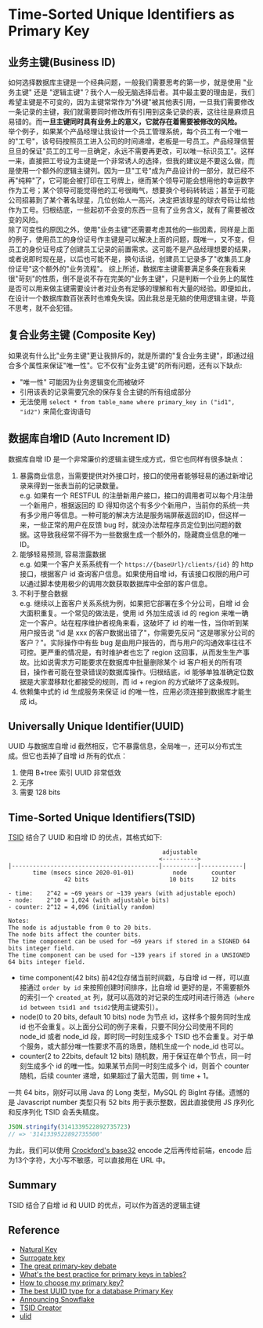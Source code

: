 # Time-Sorted Unique Identifiers as Primary Key

## 业务主键(Business ID)
如何选择数据库主键是一个经典问题，一般我们需要思考的第一步，就是使用 "业务主键" 还是 "逻辑主键"？我个人一般无脑选择后者。其中最主要的理由是，我们希望主键是不可变的，因为主键常常作为"外键"被其他表引用，一旦我们需要修改一条记录的主键，我们就需要同时修改所有引用到这条记录的表，这往往是麻烦且易错的。而**一旦主键同时具有业务上的意义，它就存在着需要被修改的风险。**  
举个例子，如果某个产品经理让我设计一个员工管理系统，每个员工有一个唯一的"工号"，该号码按照员工进入公司的时间递增，老板是一号员工。产品经理信誓旦旦的保证"员工的工号一旦确定，永远不需要再更改，可以唯一标识员工"。这样一来，直接把工号设为主键是一个非常诱人的选择，但我的建议是不要这么做，而是使用一个额外的逻辑主键列。因为一旦"工号"成为产品设计的一部分，就已经不再"纯粹"了，它可能会被打印在工号牌上，继而某个领导可能会想用他的幸运数字作为工号；某个领导可能觉得他的工号很晦气，想要换个号码转转运；甚至于可能公司招募到了某个著名球星，几位创始人一高兴，决定把该球星的球衣号码让给他作为工号。归根结底，一些起初不会变的东西一旦有了业务含义，就有了需要被改变的风险。  
除了可变性的原因之外，使用"业务主键"还需要考虑其他的一些因素，同样是上面的例子，使用员工的身份证号作主键是可以解决上面的问题，既唯一，又不变，但员工的身份证号成了创建员工记录的前置需求。这可能不是产品经理想要的结果，或者说即时现在是，以后也可能不是，换句话说，创建员工记录多了"收集员工身份证号"这个额外的"业务流程"。
综上所述，数据库主键需要满足多条在我看来很"苛刻"的性质，倒不是说不存在完美的"业务主键"，只是判断一个业务上的属性是否可以用来做主键需要设计者对业务有足够的理解和有大量的经验。即便如此，在设计一个数据库数百张表时也难免失误。因此我总是无脑的使用逻辑主键，毕竟不思考，就不会犯错。

## 复合业务主键 (Composite Key)
如果说有什么比"业务主键"更让我排斥的，就是所谓的"复合业务主键"，即通过组合多个属性来保证"唯一性"。它不仅有"业务主键"的所有问题，还有以下缺点:
- "唯一性" 可能因为业务逻辑变化而被破坏
- 引用该表的记录需要冗余的保存复合主键的所有组成部分
- 无法使用 `select * from table_name where primary_key in ("id1", "id2")` 来简化查询语句

## 数据库自增ID (Auto Increment ID)
数据库自增 ID 是一个非常廉价的逻辑主键生成方式，但它也同样有很多缺点：
1. 暴露商业信息，当需要提供对外接口时，接口的使用者能够轻易的通过新增记录来得到一张表当前的记录数量。  
  e.g. 如果有一个 RESTFUL 的注册新用户接口，接口的调用者可以每个月注册一个新用户，根据返回的 ID 得知你这个有多少个新用户，当前你的系统一共有多少用户等信息。一种可能的解决方法是服务端屏蔽返回的ID，但这样一来，一些正常的用户在反馈 bug 时，就没办法帮程序员定位到出问题的数据。这导致我经常不得不为一些数据生成一个额外的，隐藏商业信息的唯一ID。
2. 能够轻易预测, 容易泄露数据  
  e.g. 如果一个客户关系系统有一个 `https://{baseUrl}/clients/{id}` 的 http 接口，根据客户 id 查询客户信息。如果使用自增 id，有该接口权限的用户可以通过脚本使用极少的调用次数获取数据库中全部的客户信息。
3. 不利于整合数据  
  e.g. 继续以上面客户关系系统为例，如果把它部署在多个分公司，自增 id 会大面积重复。一个常见的做法是，使用 id 外加生成该 id 的 region 来唯一确定一个客户。站在程序维护者视角来看，这破坏了 id 的唯一性，当你听到某用户报告说 "id 是 xxx 的客户数据出错了"，你需要先反问 "这是哪家分公司的客户？"。实际操作中有些 bug 是由用户报告的，而与用户的沟通效率往往不可控。更严重的情况是，有时维护者也忘了 region 这回事，从而发生生产事故。比如说需求方可能要求在数据库中批量删除某个 id 客户相关的所有项目，操作者可能在登录错误的数据库操作。归根结底，id 能够单独准确定位数据是大家潜移默化都接受的规则，而 id + region 的方式破坏了这条规则。
4. 依赖集中式的 id 生成服务来保证 id 的唯一性，应用必须连接到数据库才能生成 id。

## Universally Unique Identifier(UUID)
UUID 与数据库自增 id 截然相反，它不暴露信息，全局唯一，还可以分布式生成。但它也丢掉了自增 id 所有的优点：
1. 使用 B+tree 索引 UUID 非常低效
2. 无序  
3. 需要 128 bits

## Time-Sorted Unique Identifiers(TSID)
[TSID](https://github.com/f4b6a3/tsid-creator) 结合了 UUID 和自增 ID 的优点，其格式如下:
```
                                            adjustable
                                           <---------->
|------------------------------------------|----------|------------|
       time (msecs since 2020-01-01)           node       counter
                42 bits                       10 bits     12 bits

- time:    2^42 = ~69 years or ~139 years (with adjustable epoch)
- node:    2^10 = 1,024 (with adjustable bits)
- counter: 2^12 = 4,096 (initially random)

Notes:
The node is adjustable from 0 to 20 bits.
The node bits affect the counter bits.
The time component can be used for ~69 years if stored in a SIGNED 64 bits integer field.
The time component can be used for ~139 years if stored in a UNSIGNED 64 bits integer field.
```

- time component(42 bits)
  前42位存储当前时间戳，与自增 id 一样，可以直接通过 `order by id` 来按照创建时间排序，比自增 id 更好的是，不需要额外的索引一个 `created_at` 列，就可以高效的对记录的生成时间进行筛选（`where id between tsid1 and tsid2`使用主键索引）。
- node(0 to 20 bits, default 10 bits)
  node 为节点 id，这样多个服务同时生成 id 也不会重复。以上面分公司的例子来看，只要不同分公司使用不同的 node_id 或者 node_id 段，即时同一时刻生成多个 TSID 也不会重复。对于单个服务，或大部分唯一性要求不高的场景，随机生成一个 node_id 也可以。
- counter(2 to 22bits, default 12 bits)
  随机数，用于保证在单个节点，同一时刻生成多个 id 的唯一性。如果某节点同一时刻生成多个 id，则首个 counter 随机，后续 counter 递增，如果超过了最大范围，则 time + 1。

一共 64 bits，刚好可以用 Java 的 Long 类型，MySQL 的 BigInt 存储。遗憾的是 Javascript number 类型只有 52 bits 用于表示整数，因此直接使用 JS 序列化和反序列化 TSID 会丢失精度。
```javascript
JSON.stringify(3141339522892735723)
// => '3141339522892735500'
```
为此，我们可以使用 [Crockford's base32](https://www.crockford.com/base32.html) encode 之后再传给前端，encode 后为13个字符，大小写不敏感，可以直接用在 URL 中。

## Summary
TSID 结合了自增 id 和 UUID 的优点，可以作为首选的逻辑主键

## Reference
- [Natural Key](https://en.wikipedia.org/wiki/Natural_key)
- [Surrogate key](https://en.wikipedia.org/wiki/Surrogate_key)
- [The great primary-key debate](https://www.techrepublic.com/article/the-great-primary-key-debate/)
- [What's the best practice for primary keys in tables?](https://stackoverflow.com/questions/337503/whats-the-best-practice-for-primary-keys-in-tables)
- [How to choose my primary key?](https://stackoverflow.com/questions/4291990/how-to-choose-my-primary-key)  
- [The best UUID type for a database Primary Key](https://vladmihalcea.com/uuid-database-primary-key/)
- [Announcing Snowflake](https://blog.twitter.com/engineering/en_us/a/2010/announcing-snowflake)
- [TSID Creator](https://github.com/f4b6a3/tsid-creator)
- [ulid](https://github.com/ulid/spec)
